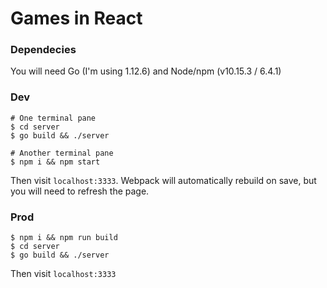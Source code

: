 # Games in React

### Dependecies
You will need Go (I'm using 1.12.6) and Node/npm (v10.15.3 / 6.4.1)

### Dev
```shell
# One terminal pane
$ cd server
$ go build && ./server

# Another terminal pane
$ npm i && npm start
```

Then visit `localhost:3333`. Webpack will automatically rebuild on save, but you will need to refresh the page.

### Prod
```
$ npm i && npm run build
$ cd server
$ go build && ./server
```

Then visit `localhost:3333`
